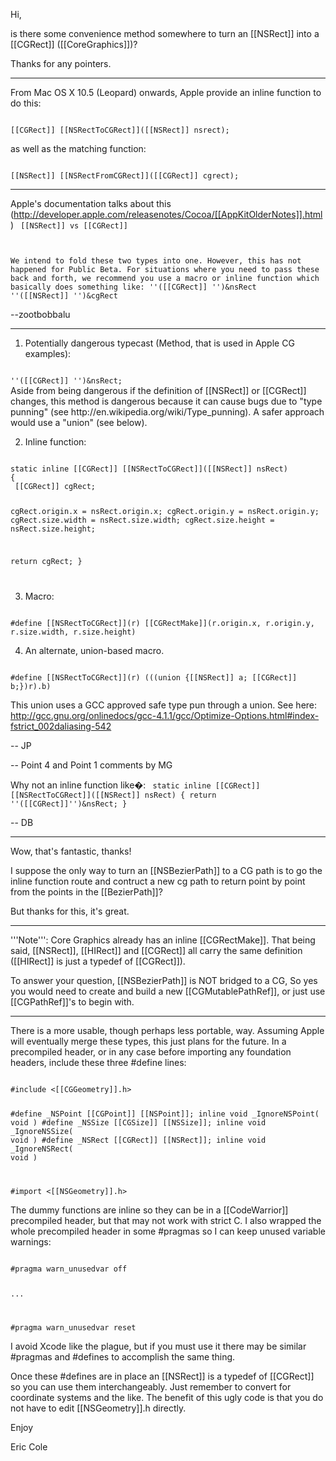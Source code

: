  

Hi,

is there some convenience method somewhere to turn an [[NSRect]] into a [[CGRect]] ([[CoreGraphics]])?

Thanks for any pointers.

----

From Mac OS X 10.5 (Leopard) onwards, Apple provide an inline function to do this:

<code>
[[CGRect]] [[NSRectToCGRect]]([[NSRect]] nsrect);
</code>

as well as the matching function:

<code>
[[NSRect]] [[NSRectFromCGRect]]([[CGRect]] cgrect);
</code>

----
Apple's documentation talks about this (http://developer.apple.com/releasenotes/Cocoa/[[AppKitOlderNotes]].html)
<code>
[[NSRect]] vs [[CGRect]]

We intend to fold these two types into one. However, this has not happened for Public Beta. For situations where you need to pass these back and forth, we recommend you use a macro or inline function which basically does something like:
''([[CGRect]] '')&nsRect
''([[NSRect]] '')&cgRect
</code>

--zootbobbalu

----

1. Potentially dangerous typecast (Method, that is used in Apple CG examples):
<code>
''([[CGRect]] '')&nsRect;
</code>
Aside from being dangerous if the definition of [[NSRect]] or [[CGRect]] changes, this method is dangerous because it can cause bugs due to "type punning" (see http://en.wikipedia.org/wiki/Type_punning). A safer approach would use a "union" (see below).

2. Inline function:
<code>
static inline [[CGRect]] [[NSRectToCGRect]]([[NSRect]] nsRect)
{
 [[CGRect]] cgRect;

cgRect.origin.x = nsRect.origin.x;
cgRect.origin.y = nsRect.origin.y;
cgRect.size.width = nsRect.size.width;
cgRect.size.height = nsRect.size.height;

return cgRect;
}

</code>

3. Macro:
<code>
#define [[NSRectToCGRect]](r) [[CGRectMake]](r.origin.x, r.origin.y, r.size.width, r.size.height)
</code>

4. An alternate, union-based macro.

<code>
#define [[NSRectToCGRect]](r) (((union {[[NSRect]] a; [[CGRect]] b;})r).b)
</code>

This union uses a GCC approved safe type pun through a union. See here: http://gcc.gnu.org/onlinedocs/gcc-4.1.1/gcc/Optimize-Options.html#index-fstrict_002daliasing-542

-- JP

-- Point 4 and Point 1 comments by MG

Why not an inline function like�:
<code>
static inline [[CGRect]] [[NSRectToCGRect]]([[NSRect]] nsRect)
{
    return ''([[CGRect]]'')&nsRect;
}
</code>

-- DB

----

Wow, that's fantastic, thanks!

I suppose the only way to turn an [[NSBezierPath]] to a CG path is to go the inline function route and contruct a new cg path to return point by point from the points in the [[BezierPath]]?

But thanks for this, it's great.

----
'''Note''': Core Graphics already has an inline [[CGRectMake]]. That being said, [[NSRect]], [[HIRect]] and [[CGRect]] all carry the same definition ([[HIRect]] is just a typedef of [[CGRect]]).

To answer your question, [[NSBezierPath]] is NOT bridged to a CG, So yes you would need to create and build a new [[CGMutablePathRef]], or just use [[CGPathRef]]'s to begin with.

----

There is a more usable, though perhaps less portable, way.  Assuming Apple will eventually merge these types, this just plans for the future.  In a precompiled header, or in any case before importing any foundation headers, include these three #define lines:

<code>
#include <[[CGGeometry]].h>

#define _NSPoint [[CGPoint]] [[NSPoint]]; inline void _IgnoreNSPoint( void )
#define _NSSize [[CGSize]] [[NSSize]]; inline void _IgnoreNSSize( void )
#define _NSRect [[CGRect]] [[NSRect]]; inline void _IgnoreNSRect( void )

#import <[[NSGeometry]].h>
</code>

The dummy functions are inline so they can be in a [[CodeWarrior]] precompiled header, but that may not work with strict C.  I also wrapped the whole precompiled header in some #pragmas so I can keep unused variable warnings:

<code>
#pragma warn_unusedvar off

...

#pragma warn_unusedvar reset
</code>

I avoid Xcode like the plague, but if you must use it there may be similar #pragmas and #defines to accomplish the same thing.

Once these #defines are in place an [[NSRect]] is a typedef of [[CGRect]] so you can use them interchangeably.  Just remember to convert for coordinate systems and the like.  The benefit of this ugly code is that you do not have to edit [[NSGeometry]].h directly.

Enjoy

Eric Cole